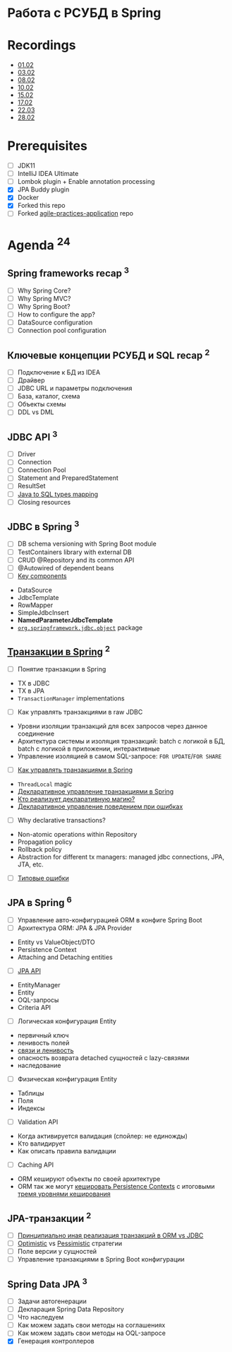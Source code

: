 Работа с РСУБД в Spring
=======================

Recordings
==========
- [01.02](https://us02web.zoom.us/rec/share/q4hpzHjbMFa94VSmDToWICO01WT7oC7vFzILa-O2PKbI0oYH-obSCzyoEgh6bNyl.u7LnxFSTmL8auWAO)
- [03.02](https://us02web.zoom.us/rec/share/BrhwBcDwL1uXsSKRYcE-RRQeYkk4wbgOzOzdj1XY0bpvtbM2O8zdfl1BzJutepDz.bh8xuLJjPhGzRewg)
- [08.02](https://us02web.zoom.us/rec/share/zcuIl-Otg07iUt-Xkm-dJZSYyTVX0fuoTrFgGAlWd0ycpHOZ3GlaQrKS_cfkEaxI.7jmDgKeP64XyqbkM)
- [10.02](https://us02web.zoom.us/rec/share/lIf7yuJ2gbuh1I8VA2s41DibdN7HW255Dm9DVRKvt-L8Q2lYoPTq2s1JFWW-pmLQ.7y82kPHzPjn1KpsY)
- [15.02](https://us02web.zoom.us/rec/share/4s8WDwWpBE0SZ4_0yfkaPUZS1NZg4lZ1gHndYTCRd-BUFV7DQcXMDoQumfxYSz-x.K_Bv8TU99hMmSREr)
- [17.02](https://us02web.zoom.us/rec/share/LguNjvhbvodTYGiGI3koHAdTQ93DtE5L3sSU1oXLiNY5ywlqUcHa6M5vNv_rdp32.KvO6g2-XCF0Oe0_H)
- [22.03](https://us02web.zoom.us/rec/share/4WbRSbxlax_aOpbCFPSHvCD65z2KodTWeMuM8TLqTYycHi61hjCXUIuuiV-NEDDj.-LVLIdWGFTlrejG4)
- [28.02](https://us02web.zoom.us/rec/share/EZcsgY9GpG-su3PH3TtbGFhcbqRtcBJl53Fjkc2bML4A8hCFT3-tGDj58r7qw0j0.q0nNKULLv-5T28eu)

Prerequisites
=============
- [ ] JDK11
- [ ] IntelliJ IDEA Ultimate
- [ ] Lombok plugin + Enable annotation processing
- [x] JPA Buddy plugin
- [x] Docker
- [x] Forked this repo
- [ ] Forked [agile-practices-application](https://github.com/eugene-krivosheyev/agile-practices-application) repo

Agenda <sup>24</sup>
======

Spring frameworks recap <sup>3</sup>
-----------------------
- [ ] Why Spring Core?
- [ ] Why Spring MVC?
- [ ] Why Spring Boot?
- [ ] How to configure the app?
- [ ] DataSource configuration 
- [ ] Connection pool configuration

Ключевые концепции РСУБД и SQL recap <sup>2</sup>
------------------------------------
- [ ] Подключение к БД из IDEA
- [ ] Драйвер
- [ ] JDBC URL и параметры подключения
- [ ] База, каталог, схема
- [ ] Объекты схемы
- [ ] DDL vs DML

JDBC API <sup>3</sup>
--------
- [ ] Driver
- [ ] Connection
- [ ] Connection Pool
- [ ] Statement and PreparedStatement
- [ ] ResultSet
- [ ] [Java to SQL types mapping](https://docs.oracle.com/javase/1.5.0/docs/guide/jdbc/getstart/table8.5.html)
- [ ] Closing resources

JDBC в Spring <sup>3</sup>
-------------
- [ ] DB schema versioning with Spring Boot module
- [ ] TestContainers library with external DB
- [ ] CRUD @Repository and its common API
- [ ] @Autowired of dependent beans
- [ ] [Key components](https://docs.spring.io/spring-framework/docs/current/reference/html/data-access.html#jdbc-choose-style)
- DataSource
- JdbcTemplate
- RowMapper
- SimpleJdbcInsert
- **NamedParameterJdbcTemplate**
- [`org.springframework.jdbc.object`](https://docs.spring.io/spring-framework/docs/current/javadoc-api/org/springframework/jdbc/object/package-summary.html) package

[Транзакции в Spring](https://www.marcobehler.com/guides/spring-transaction-management-transactional-in-depth) <sup>2</sup>
------------------------
- [ ] Понятие транзакции в Spring
- TX в JDBC
- TX в JPA
- `TransactionManager` implementations
- [ ] Как управлять транзакциями в raw JDBC
- Уровни изоляции транзакций для всех запросов через данное соединение
- Архитектура системы и изоляция транзакций: batch c логикой в БД, batch с логикой в приложении, интерактивные
- Управление изоляцией в самом SQL-запросе: `FOR UPDATE`/`FOR SHARE`

- [ ] [Как управлять транзакциями в Spring](https://docs.spring.io/spring-framework/docs/current/reference/html/data-access.html#transaction)
- `ThreadLocal` magic
- [Декларативное управление транзакциями в Spring](https://docs.spring.io/spring-framework/docs/current/reference/html/data-access.html#transaction-declarative-annotations)
- [Кто реализует декларативную магию?](https://habr.com/ru/post/532000/)
- [Декларативное управление поведением при ошибках](https://www.baeldung.com/transaction-configuration-with-jpa-and-spring)
- [ ] Why declarative transactions?
- Non-atomic operations within Repository
- Propagation policy
- Rollback policy
- Abstraction for different tx managers: managed jdbc connections, JPA, JTA, etc.
- [ ] [Типовые ошибки](https://habr.com/ru/company/otus/blog/574470/)

JPA в Spring <sup>6</sup>
------------
- [ ] Управление авто-конфигурацией ORM в конфиге Spring Boot
- [ ] Архитектура ORM: JPA & JPA Provider
- Entity vs ValueObject/DTO
- Persistence Context 
- Attaching and Detaching entities

- [ ] [JPA API](https://www.tutorialspoint.com/jpa/jpa_introduction.htm)
- EntityManager
- Entity
- OQL-запросы
- Criteria API

- [ ] Логическая конфигурация Entity
- первичный ключ
- ленивость полей
- [связи и ленивость](https://www.baeldung.com/hibernate-lazy-eager-loading)
- опасность возврата detached сущностей с lazy-связями
- наследование

- [ ] Физическая конфигурация Entity
- Таблицы
- Поля
- Индексы

- [ ] Validation API
- Когда активируется валидация (спойлер: не единожды)
- Кто валидирует
- Как описать правила валидации

- [ ] Caching API
- ORM кешируют объекты по своей архитектуре
- ORM так же могут [кешировать Persistence Contexts](https://www.tutorialspoint.com/hibernate/hibernate_caching.htm) с итоговыми [тремя уровнями кеширования](https://habr.com/ru/post/135176/) 

JPA-транзакции <sup>2</sup>
--------------
- [ ] [Принципиально иная реализация транзакций в ORM vs JDBC](https://vladmihalcea.com/optimistic-locking-version-property-jpa-hibernate/)
- [ ] [Optimistic](https://www.baeldung.com/jpa-optimistic-locking) vs [Pessimistic](https://www.baeldung.com/jpa-pessimistic-locking) стратегии
- [ ] Поле версии у сущностей 
- [ ] Управление транзакциями в Spring Boot конфигурации

Spring Data JPA <sup>3</sup>
---------------
- [ ] Задачи автогенерации
- [ ] Декларация Spring Data Repository
- [ ] Что наследуем
- [ ] Как можем задать свои методы на соглашениях
- [ ] Как можем задать свои методы на OQL-запросе
- [x] Генерация контроллеров
